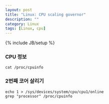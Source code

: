 ```yaml
---
layout: post
title: "Linux: CPU scaling governor"
description: ""
category: Linux
tags: [Linux, cpu]
---
```

{% include JB/setup %}


### CPU 정보

	cat /proc/cpuinfo

### 2번째 코어 살리기

	echo 1 > /sys/devices/system/cpu/cpu1/online 
	grep "processor" /proc/cpuinfo
